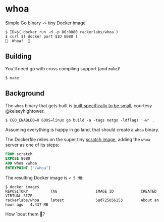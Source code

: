# whoa

Simple Go binary `->` tiny Docker image

```shell
$ ID=$( docker run -d -p 80:8080 rackerlabs/whoa )
$ curl $( docker port $ID 8080 )
🎉  Whoa!  🎉
```

## Building

You'll need go with cross compiling support (and `make`)!

```shell
$ make
```

## Background

The `whoa` binary that gets built is [built specifically to be small](https://medium.com/@kelseyhightower/optimizing-docker-images-for-static-binaries-b5696e26eb07), courtesy
@kelseyhightower.

```shell
$ CGO_ENABLED=0 GOOS=linux go build -a -tags netgo -ldflags '-w' .
```

Assuming everything is happy in go land, that should create a `whoa` binary.

The Dockerfile relies on the super tiny [scratch image](https://docs.docker.com/articles/baseimages/#creating-a-simple-base-image-using-scratch),
adding the `whoa` server as one of its steps:

```Dockerfile
FROM scratch
EXPOSE 8080
ADD whoa /whoa
ENTRYPOINT ["/whoa"]
```

The resulting Docker image is `< 5 MB`:

```
$ docker images
REPOSITORY          TAG                 IMAGE ID            CREATED             VIRTUAL SIZE
rackerlabs/whoa     latest              5ad725856153        About an hour ago   4.437 MB
```

How 'bout them :apple:?
